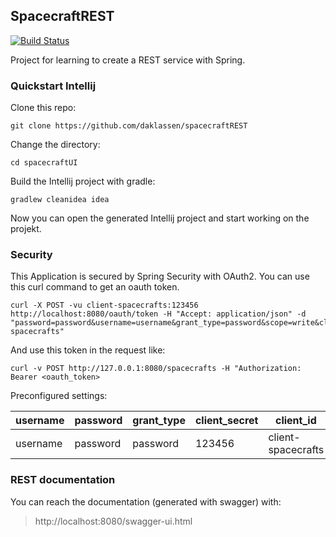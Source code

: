 ## SpacecraftREST

[![Build Status](https://travis-ci.org/daklassen/spacecraftREST.svg?branch=master)](https://travis-ci.org/daklassen/spacecraftREST)

Project for learning to create a REST service with Spring.

### Quickstart Intellij

Clone this repo:
```
git clone https://github.com/daklassen/spacecraftREST
```
Change the directory:
```
cd spacecraftUI
```
Build the Intellij project with gradle:
```
gradlew cleanidea idea
```
Now you can open the generated Intellij project and start working on the projekt.

### Security 
 
This Application is secured by Spring Security with OAuth2. You can use this curl command to get an oauth token. 
 
```shell
curl -X POST -vu client-spacecrafts:123456 http://localhost:8080/oauth/token -H "Accept: application/json" -d "password=password&username=username&grant_type=password&scope=write&client_secret=123456&client_id=client-spacecrafts" 
```

And use this token in the request like:

```shell
curl -v POST http://127.0.0.1:8080/spacecrafts -H "Authorization: Bearer <oauth_token>
```

Preconfigured settings: 
 
|username|password|grant_type|client_secret|client_id         | 
|--------|--------|----------|-------------|------------------| 
|username|password|password  |123456       |client-spacecrafts| 
 

### REST documentation

You can reach the documentation (generated with swagger) with: 
> http://localhost:8080/swagger-ui.html